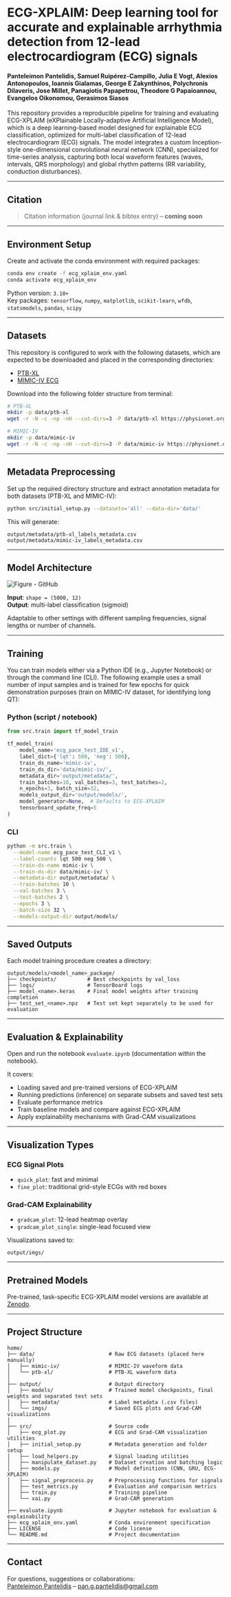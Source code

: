 # ECG-XPLAIM: Deep learning tool for accurate and explainable arrhythmia detection from 12-lead electrocardiogram (ECG) signals

#### Panteleimon Pantelidis, Samuel Ruipérez-Campillo, Julia E Vogt, Alexios Antonopoulos, Ioannis Gialamas, George E Zakynthinos, Polychronis Dilaveris, Jose Millet, Panagiotis Papapetrou, Theodore G Papaioannou, Evangelos Oikonomou, Gerasimos Siasos

This repository provides a reproducible pipeline for training and evaluating ECG-XPLAIM (eXPlainable Locally-adaptive Artificial Intelligence Model), which is a deep learning-based model designed for explainable ECG classification, optimized for multi-label classification of 12-lead electrocardiogram (ECG) signals. The model integrates a custom Inception-style one-dimensional convolutional neural network (CNN), specialized for time-series analysis, capturing both local waveform features (waves, intervals, QRS morphology) and global rhythm patterns (RR variability, conduction disturbances).

---

## Citation

> Citation information (journal link & bibtex entry) – **coming soon**

---

## Environment Setup

Create and activate the conda environment with required packages:

```bash
conda env create -f ecg_xplaim_env.yaml
conda activate ecg_xplaim_env
```

Python version: `3.10+`  
Key packages: `tensorflow`, `numpy`, `matplotlib`, `scikit-learn`, `wfdb`, `statsmodels`, `pandas`, `scipy`

---

## Datasets

This repository is configured to work with the following datasets, which are expected to be downloaded and placed in the corresponding directories:

- [PTB-XL](https://physionet.org/content/ptb-xl/1.0.3/)
- [MIMIC-IV ECG](https://physionet.org/content/mimic-iv-ecg/1.0/)

Download into the following folder structure from terminal:

```bash
# PTB-XL
mkdir -p data/ptb-xl
wget -r -N -c -np -nH --cut-dirs=3 -P data/ptb-xl https://physionet.org/files/ptb-xl/1.0.3/

# MIMIC-IV
mkdir -p data/mimic-iv
wget -r -N -c -np -nH --cut-dirs=3 -P data/mimic-iv https://physionet.org/files/mimic-iv-ecg/1.0/
```

---

## Metadata Preprocessing

Set up the required directory structure and extract annotation metadata for both datasets (PTB-XL and MIMIC-IV): 

```bash
python src/initial_setup.py --datasets='all' --data-dir='data/'
```

This will generate:

```
output/metadata/ptb-xl_labels_metadata.csv
output/metadata/mimic-iv_labels_metadata.csv
```

---

## Model Architecture

![Figure - GitHub](https://github.com/user-attachments/assets/64d27a71-633b-4591-af9d-c0ae793a14e7)

**Input**: `shape = (5000, 12)`  
**Output**: multi-label classification (sigmoid)

Adaptable to other settings with different sampling frequencies, signal lengths or number of channels.

---

## Training

You can train models either via a Python IDE (e.g., Jupyter Notebook) or through the command line (CLI). The following example uses a small number of input samples and is trained for few epochs for quick demonstration purposes (train on MIMIC-IV dataset, for identifying long QT):

### Python (script / notebook)

```python
from src.train import tf_model_train

tf_model_train(
    model_name='ecg_pace_test_IDE_v1', 
    label_dict={'lqt': 500, 'neg': 500},
    train_ds_name='mimic-iv',
    train_ds_dir='data/mimic-iv/',
    metadata_dir='output/metadata/',
    train_batches=10, val_batches=3, test_batches=2,
    n_epochs=3, batch_size=32,
    models_output_dir='output/models/',
    model_generator=None,  # Defaults to ECG-XPLAIM
    tensorboard_update_freq=5
)
```

### CLI

```bash
python -m src.train \
  --model-name ecg_pace_test_CLI_v1 \
  --label-counts lqt 500 neg 500 \
  --train-ds-name mimic-iv \
  --train-ds-dir data/mimic-iv/ \
  --metadata-dir output/metadata/ \
  --train-batches 10 \
  --val-batches 3 \
  --test-batches 2 \
  --epochs 3 \
  --batch-size 32 \
  --models-output-dir output/models/
```

---

## Saved Outputs

Each model training procedure creates a directory:

```
output/models/<model_name>_package/
├── checkpoints/          # Best checkpoints by val_loss
├── logs/                 # TensorBoard logs
├── model_<name>.keras    # Final model weights after training completion
├── test_set_<name>.npz   # Test set kept separately to be used for evaluation
```

---

## Evaluation & Explainability

Open and run the notebook `evaluate.ipynb` (documentation within the notebook).

It covers:

- Loading saved and pre-trained versions of ECG-XPLAIM
- Running predictions (inference) on separate subsets and saved test sets
- Evaluate performance metrics
- Train baseline models and compare against ECG-XPLAIM
- Apply explainability mechanisms with Grad-CAM visualizations

---

## Visualization Types

### ECG Signal Plots

- `quick_plot`: fast and minimal
- `fine_plot`: traditional grid-style ECGs with red boxes

### Grad-CAM Explainability

- `gradcam_plot`: 12-lead heatmap overlay
- `gradcam_plot_single`: single-lead focused view

Visualizations saved to:

```
output/imgs/
```

---

## Pretrained Models

Pre-trained, task-specific ECG-XPLAIM model versions are available at [Zenodo](https://zenodo.org/records/14968732).

---

## Project Structure

```
home/
├── data/                        # Raw ECG datasets (placed here manually)
│   ├── mimic-iv/                # MIMIC-IV waveform data
│   └── ptb-xl/                  # PTB-XL waveform data
│
├── output/                      # Output directory
│   ├── models/                  # Trained model checkpoints, final weights and separated test sets
│   ├── metadata/                # Label metadata (.csv files)
│   └── imgs/                    # Saved ECG plots and Grad-CAM visualizations
│
├── src/                         # Source code
│   ├── ecg_plot.py              # ECG and Grad-CAM visualization utilities
│   ├── initial_setup.py         # Metadata generation and folder setup
│   ├── load_helpers.py          # Signal loading utilities
│   ├── manipulate_dataset.py    # Dataset creation and batching logic
│   ├── models.py                # Model definitions (CNN, GRU, ECG-XPLAIM)
│   ├── signal_preprocess.py     # Preprocessing functions for signals
│   ├── test_metrics.py          # Evaluation and comparison metrics
│   ├── train.py                 # Training pipeline
│   └── xai.py                   # Grad-CAM generation
│
├── evaluate.ipynb               # Jupyter notebook for evaluation & explainability
├── ecg_xplaim_env.yaml          # Conda environment specification
├── LICENSE                      # Code license
└── README.md                    # Project documentation
```

---

## Contact

For questions, suggestions or collaborations:  
[Panteleimon Pantelidis](https://www.linkedin.com/in/ppantelidis/) – pan.g.pantelidis@gmail.com
